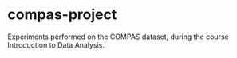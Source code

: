 # compas-project

Experiments performed on the COMPAS dataset, during the course Introduction to Data Analysis.